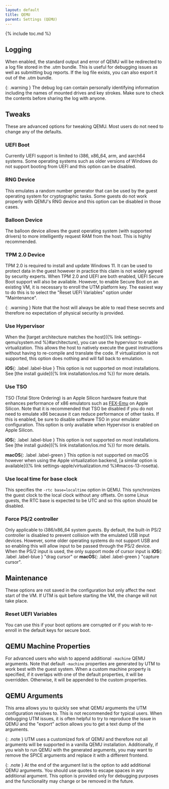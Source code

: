 ```yaml
---
layout: default
title: QEMU
parent: Settings (QEMU)
---
```

{% include toc.md %}

## Logging
When enabled, the standard output and error of QEMU will be redirected to a log file stored in the .utm bundle. This is useful for debugging issues as well as submitting bug reports. If the log file exists, you can also export it out of the .utm bundle.

{: .warning }
The debug log can contain personally identifying information including the names of mounted drives and key strokes. Make sure to check the contents before sharing the log with anyone.

## Tweaks
These are advanced options for tweaking QEMU. Most users do not need to change any of the defaults.

### UEFI Boot
Currently UEFI support is limited to i386, x86_64, arm, and aarch64 systems. Some operating systems such as older versions of Windows do not support booting from UEFI and this option can be disabled.

### RNG Device
This emulates a random number generator that can be used by the guest operating system for cryptographic tasks. Some guests do not work properly with QEMU's RNG device and this option can be disabled in those cases.

### Balloon Device
The balloon device allows the guest operating system (with supported drivers) to more intelligently request RAM from the host. This is highly recommended.

### TPM 2.0 Device
TPM 2.0 is required to install and update Windows 11. It can be used to protect data in the guest however in practice this claim is not widely agreed by security experts. When TPM 2.0 and UEFI are both enabled, UEFI Secure Boot support will also be available. However, to enable Secure Boot on an existing VM, it is necessary to enroll the UTM platform key. The easiest way to do this is to select the "Reset UEFI Variables" option under "Maintenance".

{: .warning }
Note that the host will always be able to read these secrets and therefore no expectation of physical security is provided.

### Use Hypervisor
When the [target architecture matches the host]({% link settings-qemu/system.md %}#architecture), you can use the hypervisor to enable virtualization. This allows the host to natively execute the guest instructions without having to re-compile and translate the code. If virtualization is not supported, this option does nothing and will fall back to emulation.

**iOS**{: .label .label-blue } This option is not supported on most installations. See [the install guide]({% link installation/ios.md %}) for more details.

### Use TSO
TSO (Total Store Ordering) is an Apple Silicon hardware feature that enhances performance of x86 emulators such as [FEX-Emu](https://github.com/FEX-Emu/FEX) on Apple Silicon. Note that it is recommended that TSO be disabled if you do not need to emulate x86 because it can reduce performance of other tasks. If this is enabled, be sure to disable software TSO in your emulator configuration. This option is only available when Hypervisor is enabled on Apple Silicon.

**iOS**{: .label .label-blue } This option is not supported on most installations. See [the install guide]({% link installation/ios.md %}) for more details.

**macOS**{: .label .label-green } This option is not supported on macOS however when using the Apple virtualization backend, [a similar option is available]({% link settings-apple/virtualization.md %}#macos-13-rosetta).

### Use local time for base clock
This specifies the `-rtc base=localtime` option in QEMU. This synchronizes the guest clock to the local clock without any offsets. On some Linux guests, the RTC base is expected to be UTC and so this option should be disabled.

### Force PS/2 controller
Only applicable to i386/x86_64 system guests. By default, the built-in PS/2 controller is disabled to prevent collision with the emulated USB input devices. However, some older operating systems do not support USB and so enabling this will allow input to be passed through the PS/2 device. When the PS/2 input is used, the only support mode of cursor input is **iOS**{: .label .label-blue } "drag cursor" or **macOS**{: .label .label-green } "capture cursor".

## Maintenance
These options are not saved in the configuration but only affect the next start of the VM. If UTM is quit before starting the VM, the change will not take place.

### Reset UEFI Variables
You can use this if your boot options are corrupted or if you wish to re-enroll in the default keys for secure boot.

## QEMU Machine Properties
For advanced users who wish to append additional `-machine` QEMU arguments. Note that default `-machine` properties are generated by UTM to work best with the guest system. When a custom machine property is specified, if it overlaps with one of the default properties, it will be overridden. Otherwise, it will be appended to the custom properties.

## QEMU Arguments
This area allows you to quickly see what QEMU arguments the UTM configuration resolves to. This is not recommended for typical users. When debugging UTM issues, it is often helpful to try to reproduce the issue in QEMU and the "export" action allows you to get a text dump of the arguments.

{: .note }
UTM uses a customized fork of QEMU and therefore not all arguments will be supported in a vanilla QEMU installation. Additionally, if you wish to run QEMU with the generated arguments, you may want to remove the SPICE arguments and replace it with a different frontend.

{: .note }
At the end of the argument list is the option to add additional QEMU arguments. You should use quotes to escape spaces in any additional argument. This option is provided only for debugging purposes and the functionality may change or be removed in the future.
